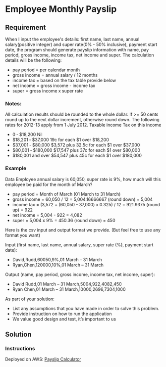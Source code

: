 # Employee Monthly Payslip

## Requirement

When I input the employee's details: first name, last name, annual salary(positive integer) and super rate(0% - 50% inclusive), payment start date, the program should generate payslip information with name, pay period, gross income, income tax, net income and super. The calculation details will be the following: 
* pay period = per calendar month
* gross income = annual salary / 12 months
* income tax = based on the tax table provide below
* net income = gross income - income tax 
* super = gross income x super rate

### Notes:
All calculation results should be rounded to the whole dollar. If >= 50 cents round up to the next dollar increment, otherwise round down. The following rates for 2012-13 apply from 1 July 2012. Taxable income Tax on this income 
* 0 ‐ $18,200 Nil
* $18,201 ‐ $37,000 19c for each $1 over $18,200
* $37,001 ‐ $80,000 $3,572 plus 32.5c for each $1 over $37,000
* $80,001 ‐ $180,000 $17,547 plus 37c for each $1 over $80,000
* $180,001 and over $54,547 plus 45c for each $1 over $180,000

### Example
Data 
Employee annual salary is 60,050, super rate is 9%, how much will this employee be paid for the month of March?
* pay period = Month of March (01 March to 31 March) 
* gross income = 60,050 / 12 = 5,004.16666667 (round down) = 5,004
* income tax = (3,572 + (60,050 - 37,000) x 0.325) / 12 = 921.9375 (round up) = 922
* net income = 5,004 - 922 = 4,082
* super = 5,004 x 9% = 450.36 (round down) = 450

Here is the csv input and output format we provide. (But feel free to use any format you want) 

Input (first name, last name, annual salary, super rate (%), payment start date):
* David,Rudd,60050,9%,01 March – 31 March
* Ryan,Chen,120000,10%,01 March – 31 March 

Output (name, pay period, gross income, income tax, net income, super):
* David Rudd,01 March – 31 March,5004,922,4082,450
* Ryan Chen,01 March – 31 March,10000,2696,7304,1000

As part of your solution:
* List any assumptions that you have made in order to solve this problem.
* Provide instruction on how to run the application 
* We value good design and test, it’s important to us

## Solution

### Instructions

Deployed on AWS: [Payslip Calculator](http://sample-env.m9n5m2yn2r.us-west-2.elasticbeanstalk.com/)